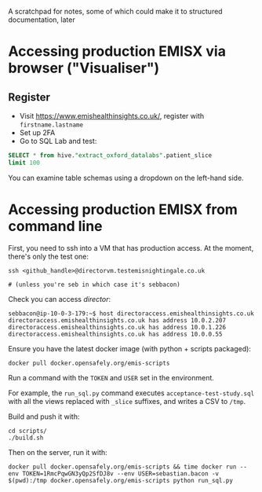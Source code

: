 A scratchpad for notes, some of which could make it to structured documentation, later

# Accessing production EMISX via browser ("Visualiser")

## Register

* Visit https://www.emishealthinsights.co.uk/, register with `firstname.lastname`
* Set up 2FA
* Go to SQL Lab and test:

```sql
SELECT * from hive."extract_oxford_datalabs".patient_slice
limit 100
```

You can examine table schemas using a dropdown on the left-hand side.

# Accessing production EMISX from command line

First, you need to ssh into a VM that has production access. At the moment, there's only the test one:

    ssh <github_handle>@directorvm.testemisnightingale.co.uk

    # (unless you're seb in which case it's sebbacon)

Check you can access *director*:

    sebbacon@ip-10-0-3-179:~$ host directoraccess.emishealthinsights.co.uk
    directoraccess.emishealthinsights.co.uk has address 10.0.2.207
    directoraccess.emishealthinsights.co.uk has address 10.0.1.226
    directoraccess.emishealthinsights.co.uk has address 10.0.0.55

Ensure you have the latest docker image (with python + scripts packaged):

    docker pull docker.opensafely.org/emis-scripts

Run a command with the `TOKEN` and `USER` set in the environment.

For example, the `run_sql.py` command executes `acceptance-test-study.sql` with
all the views replaced with `_slice` suffixes, and writes a CSV to `/tmp`.

Build and push it with:

    cd scripts/
    ./build.sh

Then on the server, run it with:

    docker pull docker.opensafely.org/emis-scripts && time docker run --env TOKEN=1RmcPqwGN3yQp2SfDJ8v --env USER=sebastian.bacon -v $(pwd):/tmp docker.opensafely.org/emis-scripts python run_sql.py

